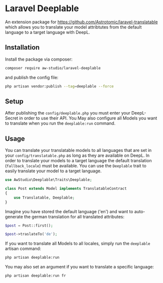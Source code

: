 # Laravel Deeplable

An extension package for https://github.com/Astrotomic/laravel-translatable which allows you to translate your model attribtutes from the default language to a target language with DeepL.


## Installation

Install the package via composer:

```bash
composer require aw-studio/laravel-deeplable
```

and publish the config file:

```bash
php artisan vendor:publish --tag=deeplable --force
```

## Setup

After publishing the `config/deeplable.php` you must enter your DeepL-Secret in order to use their API.
You May also configure all Models you want to translate when you run the `deeplable:run` command.

## Usage

You can translate your translatable models to all languages that are set in your `config/translatable.php` as long as they are available on DeepL. In order to translate your models to a target language the default translation (`fallback_locale`) must be available. You can use the `Deeplable` trait to easily translate your model to a target language.

```php
use AwStudio\Deeplable\Traits\Deeplable;

class Post extends Model implements TranslatableContract
{
    use Translatable, Deeplable;
}
```

Imagine you have stored the default language ('en') and want to auto-generate the german translation for all translated attributes:

```php
$post = Post::first();

$post->traslateTo('de'); 
```

If you want to translate all Models to all locales, simply run the `deeplable` artisan command:

```bash
php artisan deeplable:run
```

You may also set an argument if you want to translate a specific language:

```bash
php artisan deeplable:run fr
```
